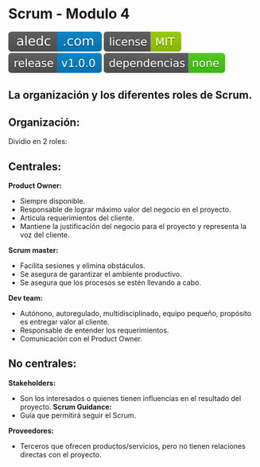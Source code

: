 # Scrum - Modulo 4
[![aledc.com](https://github.com/aledc7/Scrum-Certification/blob/master/recursos/aledc.com.svg)](https://aledc.com)
[![License](https://github.com/aledc7/Scrum-Certification/blob/master/recursos/mit-license.svg)](https://aledc.com)
[![GitHub release](https://github.com/aledc7/Scrum-Certification/blob/master/recursos/release.svg)](https://aledc.com)
[![Dependencies](https://github.com/aledc7/Scrum-Certification/blob/master/recursos/dependencias-none.svg)](https://aledc.com)

## La organización y los diferentes roles de Scrum.

## Organización:

Dividio en 2 roles:

## Centrales:
__Product Owner:__
- Siempre disponible.
- Responsable de lograr máximo valor del negocio en el proyecto.
- Articula requerimientos del cliente.
- Mantiene la justificación del negocio para el proyecto y representa la voz del cliente.

__Scrum master:__
- Facilita sesiones y elimina obstáculos. 
- Se asegura de garantizar el ambiente productivo.
- Se asegura que los procesos se estén llevando a cabo.

__Dev team:__
- Autónono, autoregulado, multidisciplinado, equipo pequeño, propósito es entregar valor al cliente.
- Responsable de entender los requerimientos. 
- Comunicación con el Product Owner.

## No centrales:

__Stakeholders:__   
- Son los interesados o quienes tienen influencias en el resultado del proyecto.
__Scrum Guidance:__   
- Guía que permitirá seguir el Scrum.  


__Proveedores:__   
- Terceros que ofrecen productos/servicios, pero no tienen relaciones directas con el proyecto.
